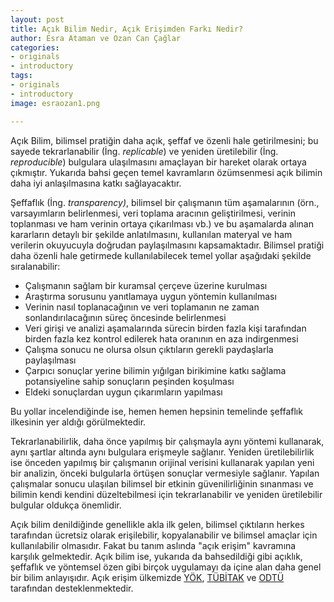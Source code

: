 ```yaml
---
layout: post
title: Açık Bilim Nedir, Açık Erişimden Farkı Nedir?
author: Esra Ataman ve Ozan Can Çağlar
categories:
- originals
- introductory
tags:
- originals
- introductory
image: esraozan1.png

---
```

Açık Bilim, bilimsel pratiğin daha açık, şeffaf ve özenli hale getirilmesini; bu sayede tekrarlanabilir (İng. _replicable_) ve yeniden üretilebilir (İng. _reproducible_) bulgulara ulaşılmasını amaçlayan bir hareket olarak ortaya çıkmıştır. Yukarıda bahsi geçen temel kavramların özümsenmesi açık bilimin daha iyi anlaşılmasına katkı sağlayacaktır.

Şeffaflık (İng. _transparency)_, bilimsel bir çalışmanın tüm aşamalarının (örn., varsayımların belirlenmesi, veri toplama aracının geliştirilmesi, verinin toplanması ve ham verinin ortaya çıkarılması vb.) ve bu aşamalarda alınan kararların detaylı bir şekilde anlatılmasını, kullanılan materyal ve ham verilerin okuyucuyla doğrudan paylaşılmasını kapsamaktadır. Bilimsel pratiği daha özenli hale getirmede kullanılabilecek temel yollar aşağıdaki şekilde sıralanabilir:

* Çalışmanın sağlam bir kuramsal çerçeve üzerine kurulması
* Araştırma sorusunu yanıtlamaya uygun yöntemin kullanılması
* Verinin nasıl toplanacağının ve veri toplamanın ne zaman sonlandırılacağının süreç öncesinde belirlenmesi
* Veri girişi ve analizi aşamalarında sürecin birden fazla kişi tarafından birden fazla kez kontrol edilerek hata oranının en aza indirgenmesi
* Çalışma sonucu ne olursa olsun çıktıların gerekli paydaşlarla paylaşılması
* Çarpıcı sonuçlar yerine bilimin yığılgan birikimine katkı sağlama potansiyeline sahip sonuçların peşinden koşulması
* Eldeki sonuçlardan uygun çıkarımların yapılması

Bu yollar incelendiğinde ise, hemen hemen hepsinin temelinde şeffaflık
ilkesinin yer aldığı görülmektedir.

Tekrarlanabilirlik, daha önce yapılmış bir çalışmayla aynı yöntemi kullanarak, aynı şartlar altında aynı bulgulara erişmeyle sağlanır. Yeniden üretilebilirlik ise önceden yapılmış bir çalışmanın orijinal verisini kullanarak yapılan yeni bir analizin, önceki bulgularla örtüşen sonuçlar vermesiyle sağlanır. Yapılan çalışmalar sonucu ulaşılan bilimsel bir etkinin güvenilirliğinin sınanması ve bilimin kendi kendini düzeltebilmesi için tekrarlanabilir ve yeniden üretilebilir bulgular oldukça önemlidir.

Açık bilim denildiğinde genellikle akla ilk gelen, bilimsel çıktıların
herkes tarafından ücretsiz olarak erişilebilir, kopyalanabilir ve
bilimsel amaçlar için kullanılabilir olmasıdır. Fakat bu tanım aslında
"açık erişim" kavramına karşılık gelmektedir. Açık bilim ise, yukarıda
da bahsedildiği gibi açıklık, şeffaflık ve yöntemsel özen gibi birçok
uygulamayı da içine alan daha genel bir bilim anlayışıdır. Açık erişim
ülkemizde
[YÖK](https://acikerisim.yok.gov.tr/acik-erisim),
[TÜBİTAK](https://cabim.ulakbim.gov.tr/ulakbim-acik-erisim-faaliyetleri/)
ve
[ODTÜ](https://lib.metu.edu.tr/tr/acik-erisim-ve-kurumsal-arsiv-birimi-0)
tarafından desteklenmektedir.